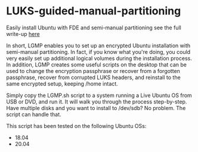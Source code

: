 # LUKS-guided-manual-partitioning
Easily install Ubuntu with FDE and semi-manual partitioning see the full write-up [here](https://adventures-in-tech.blogspot.com/2018/10/encrypted-ubuntu-installation-with.html)

In short, LGMP enables you to set up an encrypted Ubuntu installation with semi-manual partitioning. In fact, if you know what you're doing, you could very easily set up additional logical volumes during the installation process.
In addition, LGMP creates some useful scripts on the desktop that can be used to change the encryption passphrase or recover from a forgotten passphrase, recover from corrupted LUKS headers, and reinstall to the same encrypted setup, keeping /home intact.

Simply copy the LGMP.sh script to a system running a Live Ubuntu OS from USB or DVD, and run it. It will walk you through the process step-by-step. Have multiple disks and you want to install to /dev/sdb? No problem. The script can handle that.

This script has been tested on the following Ubuntu OSs:
  * 18.04
  * 20.04
